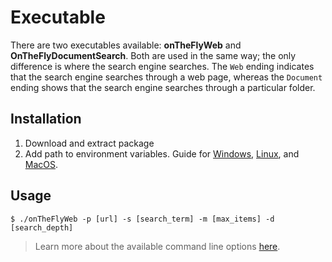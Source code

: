 <a id="top"></a>
# Executable

There are two executables available: **onTheFlyWeb** and **OnTheFlyDocumentSearch**. Both are used in the same way; the only difference is where the search engine searches. The `Web` ending indicates that the search engine searches through a web page, whereas the `Document` ending shows that the search engine searches through a particular folder.

## Installation

1. Download and extract package
2. Add path to environment variables. Guide for [Windows](https://medium.com/@kevinmarkvi/how-to-add-executables-to-your-path-in-windows-5ffa4ce61a53), [Linux](https://opensource.com/article/17/6/set-path-linux), and [MacOS](https://www.architectryan.com/2012/10/02/add-to-the-path-on-mac-os-x-mountain-lion/).

## Usage

```
$ ./onTheFlyWeb -p [url] -s [search_term] -m [max_items] -d [search_depth]
```

> Learn more about the available command line options [here](command-line.md#top).